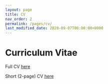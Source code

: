 ```yaml
---
layout: page
title: CV
nav_order: 2
permalink: /pages/cv/
last_modified_date: 2020-09-07T00:00:00+0000
---
```


# Curriculum Vitae

Full CV [here](/assets/bennett_cv_long.pdf)

Short (2-page) CV [here](/assets/bennett_cv_short.pdf)
